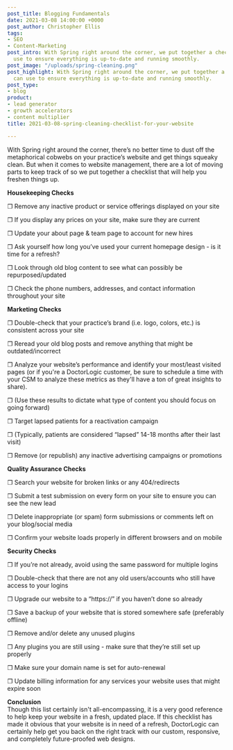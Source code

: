 ```yaml
---
post_title: Blogging Fundamentals
date: 2021-03-08 14:00:00 +0000
post_author: Christopher Ellis
tags:
- SEO
- Content-Marketing
post_intro: With Spring right around the corner, we put together a checklist you can
  use to ensure everything is up-to-date and running smoothly.
post_image: "/uploads/spring-cleaning.png"
post_highlight: With Spring right around the corner, we put together a checklist you
  can use to ensure everything is up-to-date and running smoothly.
post_type:
- blog
product:
- lead generator
- growth accelerators
- content multiplier
title: 2021-03-08-spring-cleaning-checklist-for-your-website

---
```

With Spring right around the corner, there’s no better time to dust off the metaphorical cobwebs on your practice’s website and get things squeaky clean. But when it comes to website management, there are a lot of moving parts to keep track of so we put together a checklist that will help you freshen things up.

  
**Housekeeping Checks**

❐ Remove any inactive product or service offerings displayed on your site

❐ If you display any prices on your site, make sure they are current

❐ Update your about page & team page to account for new hires

❐ Ask yourself how long you’ve used your current homepage design - is it time for a refresh?

❐ Look through old blog content to see what can possibly be repurposed/updated

❐ Check the phone numbers, addresses, and contact information throughout your site

  
**Marketing Checks**

❐ Double-check that your practice’s brand (i.e. logo, colors, etc.) is consistent across your site

❐ Reread your old blog posts and remove anything that might be outdated/incorrect

❐ Analyze your website’s performance and identify your most/least visited pages (or if you're a DoctorLogic customer, be sure to schedule a time with your CSM to analyze these metrics as they'll have a ton of great insights to share). 

❐ (Use these results to dictate what type of content you should focus on going forward)

❐ Target lapsed patients for a reactivation campaign

❐ (Typically, patients are considered “lapsed” 14-18 months after their last visit)

❐ Remove (or republish) any inactive advertising campaigns or promotions

  
**Quality Assurance Checks**

❐ Search your website for broken links or any 404/redirects

❐ Submit a test submission on every form on your site to ensure you can see the new lead

❐ Delete inappropriate (or spam) form submissions or comments left on your blog/social media

❐ Confirm your website loads properly in different browsers and on mobile

**Security Checks**

❐ If you’re not already, avoid using the same password for multiple logins

❐ Double-check that there are not any old users/accounts who still have access to your logins

❐ Upgrade our website to a “https://” if you haven’t done so already

❐ Save a backup of your website that is stored somewhere safe (preferably offline)

❐ Remove and/or delete any unused plugins

❐ Any plugins you are still using - make sure that they’re still set up properly

❐ Make sure your domain name is set for auto-renewal

❐ Update billing information for any services your website uses that might expire soon

**Conclusion**  
Though this list certainly isn't all-encompassing, it is a very good reference to help keep your website in a fresh, updated place. If this checklist has made it obvious that your website is in need of a refresh, DoctorLogic can certainly help get you back on the right track with our custom, responsive, and completely future-proofed web designs. 